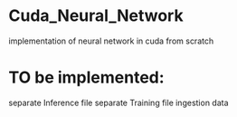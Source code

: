 # Cuda_Neural_Network
implementation of neural network in cuda from scratch
# TO be implemented:
separate Inference file 
separate Training file
ingestion data
